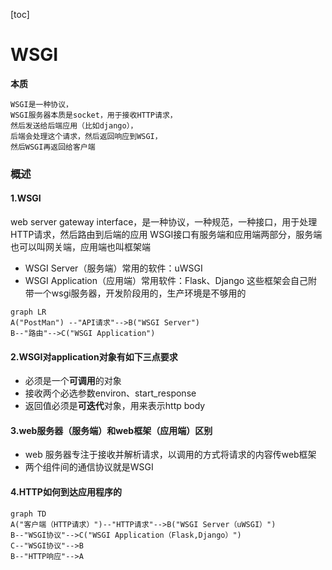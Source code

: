 [toc]
# WSGI
**本质**
```
WSGI是一种协议，
WSGI服务器本质是socket，用于接收HTTP请求，
然后发送给后端应用（比如django），
后端会处理这个请求，然后返回响应到WSGI，
然后WSGI再返回给客户端
```
### 概述
#### 1.WSGI
web server gateway interface，是一种协议，一种规范，一种接口，用于处理HTTP请求，然后路由到后端的应用
WSGI接口有服务端和应用端两部分，服务端也可以叫网关端，应用端也叫框架端  
* WSGI Server（服务端）常用的软件：uWSGI
* WSGI Application（应用端）常用软件：Flask、Django
这些框架会自己附带一个wsgi服务器，开发阶段用的，生产环境是不够用的
```mermaid
graph LR
A("PostMan") --"API请求"-->B("WSGI Server")
B--"路由"-->C("WSGI Application")
```

#### 2.WSGI对application对象有如下三点要求
* 必须是一个**可调用**的对象
* 接收两个必选参数environ、start_response
* 返回值必须是**可迭代**对象，用来表示http body

#### 3.web服务器（服务端）和web框架（应用端）区别
* web 服务器专注于接收并解析请求，以调用的方式将请求的内容传web框架
* 两个组件间的通信协议就是WSGI

#### 4.HTTP如何到达应用程序的
```mermaid
graph TD
A("客户端（HTTP请求）")--"HTTP请求"-->B("WSGI Server（uWSGI）")
B--"WSGI协议"-->C("WSGI Application（Flask,Django）")
C--"WSGI协议"-->B
B--"HTTP响应"-->A
```
